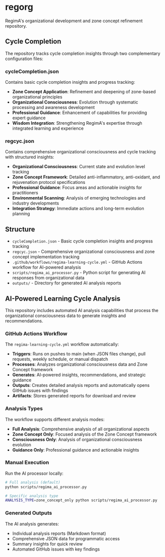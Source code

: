 # regorg

RegimA's organizational development and zone concept refinement repository.

## Cycle Completion

The repository tracks cycle completion insights through two complementary configuration files:

### cycleCompletion.json
Contains basic cycle completion insights and progress tracking:
- **Zone Concept Application**: Refinement and deepening of zone-based organizational principles
- **Organizational Consciousness**: Evolution through systematic processing and awareness development  
- **Professional Guidance**: Enhancement of capabilities for providing expert guidance
- **Wisdom Integration**: Strengthening RegimA's expertise through integrated learning and experience

### regcyc.json
Contains comprehensive organizational consciousness and cycle tracking with structured insights:
- **Organizational Consciousness**: Current state and evolution level tracking
- **Zone Concept Framework**: Detailed anti-inflammatory, anti-oxidant, and rejuvenation protocol specifications
- **Professional Guidance**: Focus areas and actionable insights for practitioners
- **Environmental Scanning**: Analysis of emerging technologies and industry developments
- **Integration Strategy**: Immediate actions and long-term evolution planning

## Structure

- `cycleCompletion.json` - Basic cycle completion insights and progress tracking
- `regcyc.json` - Comprehensive organizational consciousness and zone concept implementation tracking
- `.github/workflows/regima-learning-cycle.yml` - GitHub Actions workflow for AI-powered analysis
- `scripts/regima_ai_processor.py` - Python script for generating AI responses from organizational data
- `outputs/` - Directory for generated AI analysis reports

## AI-Powered Learning Cycle Analysis

This repository includes automated AI analysis capabilities that process the organizational consciousness data to generate insights and recommendations.

### GitHub Actions Workflow

The `regima-learning-cycle.yml` workflow automatically:

- **Triggers**: Runs on pushes to main (when JSON files change), pull requests, weekly schedule, or manual dispatch
- **Processes**: Analyzes organizational consciousness data and Zone Concept framework
- **Generates**: AI-powered insights, recommendations, and strategic guidance
- **Outputs**: Creates detailed analysis reports and automatically opens GitHub issues with findings
- **Artifacts**: Stores generated reports for download and review

### Analysis Types

The workflow supports different analysis modes:

- **Full Analysis**: Comprehensive analysis of all organizational aspects
- **Zone Concept Only**: Focused analysis of the Zone Concept framework
- **Consciousness Only**: Analysis of organizational consciousness evolution
- **Guidance Only**: Professional guidance and actionable insights

### Manual Execution

Run the AI processor locally:

```bash
# Full analysis (default)
python scripts/regima_ai_processor.py

# Specific analysis type
ANALYSIS_TYPE=zone_concept_only python scripts/regima_ai_processor.py
```

### Generated Outputs

The AI analysis generates:

- Individual analysis reports (Markdown format)
- Comprehensive JSON data for programmatic access
- Summary insights for quick review
- Automated GitHub issues with key findings